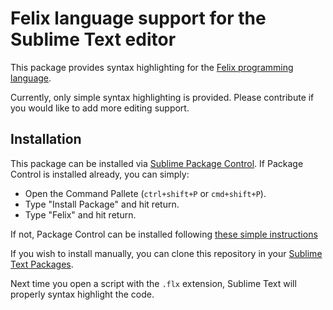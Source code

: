 # Felix language support for the Sublime Text editor

This package provides syntax highlighting for the [Felix programming language](http://felix-lang.org/).

Currently, only simple syntax highlighting is provided. Please contribute if you would like to add more editing support.

## Installation

This package can be installed via [Sublime Package Control](https://sublime.wbond.net/). If Package Control is installed already, you can simply:

* Open the Command Pallete (`ctrl+shift+P` or `cmd+shift+P`).
* Type "Install Package" and hit return.
* Type "Felix" and hit return.

If not, Package Control can be installed following [these simple instructions](https://packagecontrol.io/installation) 

If you wish to install manually, you can clone this repository in your [Sublime Text Packages](http://docs.sublimetext.info/en/latest/basic_concepts.html#the-packages-directory).

Next time you open a script with the `.flx` extension, Sublime Text will properly syntax highlight the code.
